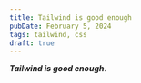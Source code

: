 ```yaml
---
title: Tailwind is good enough
pubDate: February 5, 2024
tags: tailwind, css
draft: true
---
```

**_Tailwind is good enough_**.
